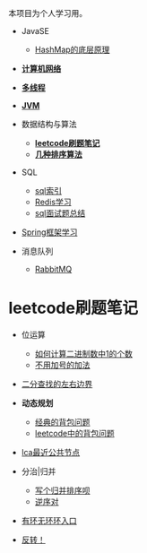 本项目为个人学习用。

* JavaSE
  * [HashMap的底层原理](src/JavaSE/容器.md)

* **[计算机网络](src/network/计算机网络.md)**
* **[多线程](src/multi_thread/线程.md)**
* **[JVM](src/JVM/jvm.md)**

* 数据结构与算法
  * **[leetcode刷题笔记](src/leetcode/leetcode.md)**
  * **[几种排序算法](src/leetcode/归并_快排/)**
  
* SQL
  * [sql索引](src/sql/sql索引.md)
  * [Redis学习](src/sql/Redis.md)  
  * [sql面试题总结](src/sql/sql面试.md)  
* [Spring框架学习](src/SSM/Spring.md)
* 消息队列
  * [RabbitMQ](src/消息队列MQ/RabbitMQ.md)
    
# leetcode刷题笔记

* 位运算
    * [如何计算二进制数中1的个数](src/leetcode/位运算/byte.md)
    * [不用加号的加法](src/leetcode/剑指offer/byteadd.md)
    
* [二分查找的左右边界](src/leetcode/双指针/二分查找.md)
  
* **动态规划**
    * [经典的背包问题](src/leetcode/动态规划/bags.md)
    * [leetcode中的背包问题](src/leetcode/动态规划/leetcodebags.md)
    
* [lca最近公共节点](src/leetcode/树/lca.md)
  
* 分治|归并
    * [写个归并排序呗](src/leetcode/归并_快排/mergesort.md)
    * [逆序对]()

* [有环无环环入口](src/leetcode/链表/huan.md)
* [反转！](src/leetcode/链表/reverse.md)